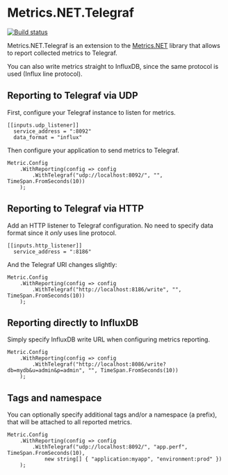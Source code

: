 # Metrics.NET.Telegraf

[![Build status](https://ci.appveyor.com/api/projects/status/y85oga1l96ataoc2?svg=true)](https://ci.appveyor.com/project/KirillNikonov/metrics-net-telegraf)

Metrics.NET.Telegraf is an extension to the [Metrics.NET](https://github.com/Recognos/Metrics.NET) library that allows to report collected metrics to Telegraf.

You can also write metrics straight to InfluxDB, since the same protocol is used (Influx line protocol).

## Reporting to Telegraf via UDP

First, configure your Telegraf instance to listen for metrics.

```
[[inputs.udp_listener]]
  service_address = ":8092"
  data_format = "influx"
```

Then configure your application to send metrics to Telegraf.

```
Metric.Config
    .WithReporting(config => config
        .WithTelegraf("udp://localhost:8092/", "", TimeSpan.FromSeconds(10))
    );
```

## Reporting to Telegraf via HTTP

Add an HTTP listener to Telegraf configuration. No need to specify data format since it _only_ uses line protocol.

```
[[inputs.http_listener]]
  service_address = ":8186"
```

And the Telegraf URI changes slightly:

```
Metric.Config
    .WithReporting(config => config
        .WithTelegraf("http://localhost:8186/write", "", TimeSpan.FromSeconds(10))
    );
```

## Reporting directly to InfluxDB

Simply specify InfluxDB write URL when configuring metrics reporting.

```
Metric.Config
    .WithReporting(config => config
        .WithTelegraf("http://localhost:8086/write?db=mydb&u=admin&p=admin", "", TimeSpan.FromSeconds(10))
    );
```

## Tags and namespace

You can optionally specify additional tags and/or a namespace (a prefix), that will be attached to all reported metrics.

```
Metric.Config
    .WithReporting(config => config
        .WithTelegraf("udp://localhost:8092/", "app.perf", TimeSpan.FromSeconds(10),
            new string[] { "application:myapp", "environment:prod" })
    );
```